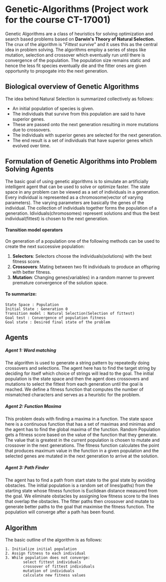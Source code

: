 # Genetic-Algorithms (Project work for the course CT-17001)

Genetic Algorithms are a class of heuristics for solving optimization and search based problems based on **Darwin's Theory of Natural Selection.** The crux of the algorithm is "_Fittest survive_" and it uses this as the central idea in problem solving. The algorithms employ a series of steps like mutation, selection and crossover which eventually run until there is convergence of the population. The population size remains static and hence the less fit species eventually die and the fitter ones are given opportunity to propogate into the next generation.

## Biological overview of Genetic Algorithms

The idea behind Natural Selection is summarized collectively as follows:
* An initial population of species is given.
* The individuals that survive from this population are said to have superior genes.
* These are passed onto the next generation resulting in more mutations due to crossovers.
* The individuals with superior genes are selected for the next generation.
* The end result is a set of individuals that have superior genes which evolved over time.


## Formulation of Genetic Algorithms into Problem Solving Agents

The basic goal of using genetic algorithms is to simulate an artificially intelligent agent that can be used to solve or optimize faster. The state space in any problem can be viewed as a set of individuals in a generation. Every individual is represented as a chromosome(vector of varying parameters). The varying parameters are basically the genes of the individual. The collection of individuals together forms the population of a generation. Idividuals(chromosomes) represent solutions and thus the best individual(fittest) is chosen to the next generation.

#### Transition model operators
On generation of a population one of the following methods can be used to create the next successive population:
1. **Selectors**: Selectors choose the individuals(solutions) with the best fitness score.
2. **Crossovers**: Mating between two fit individuals to produce an offspring with better fitness.
3. **Mutation**: Changing genes(variables) in a random manner to prevent premature convergence of the solution space.

#### To summarize:

```
State Space : Population
Initial State : Generation 0
Transition model : Natural Selection(Selection of fittest)
Goal test : Convergence of population fitness
Goal state : Desired final state of the problem
```

## Agents

##### Agent 1: Word matching 
The algorithm is used to generate a string pattern by repeatedly doing crossovers and selections. The agent here has to find the target string by deciding for itself which choice of strings will lead to the goal. The initial population is the state space and then the agent does crossovers and mutations to select the fittest from each generation until the goal is reached. We define a fitness function that computes the number of mismatched characters and serves as a heuristic for the problem.


##### Agent 2: Function Maxima
This problem deals with finding a maxima in a function. The state space here is a continuous function that has a set of maximas and minimas and the agent has to find the global maxima of the function.
Random Population gets a fitness score based on the value of the function that they generate. The value that is greatest in the current population is chosen to mutate and crossover in the next generations. The fitness function calculates the point that produces maximum value in the function in a given population and the selected genes are mutated in the next generation to arrive at the solution.

##### Agent 3: Path Finder
The agent has to find a path from start state to the goal state by avoiding obstacles. The initial population is a random set of lines(paths) from the starting state whose fitness function is Euclidean distance measured from the goal. We eliminate obstacles by assigning low fitness score to the lines that overlap the obstacles. The fitter paths then crossover and mutate to generate better paths to the goal that maximise the fitness function. The population will converge after a path has been found. 

## Algorithm
The basic outline of the algorithm is as follows:
```
1. Initialize initial population
2. Assign fitness to each individual
3. While population does not converge:
        select fittest individuals
        crossover of fittest individuals
        mutation of individuals
        calculate new fitness values 
```